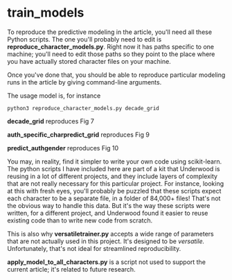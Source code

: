 train_models
============

To reproduce the predictive modeling in the article, you'll need all these Python scripts. The one you'll probably need to edit is **reproduce_character_models.py**. Right now it has paths specific to one machine; you'll need to edit those paths so they point to the place where you have actually stored character files on your machine.

Once you've done that, you should be able to reproduce particular modeling runs in the article by giving command-line arguments.

The usage model is, for instance

    python3 reproduce_character_models.py decade_grid

**decade_grid** reproduces Fig 7

**auth_specific_charpredict_grid** reproduces Fig 9

**predict_authgender** reproduces Fig 10

You may, in reality, find it simpler to write your own code using scikit-learn. The python scripts I have included here are part of a kit that Underwood is reusing in a lot of different projects, and they include layers of complexity that are not really necessary for this particular project. For instance, looking at this with fresh eyes, you'll probably be puzzled that these scripts expect each character to be a separate file, in a folder of 84,000+ files! That's not the obvious way to handle this data. But it's the way these scripts were written, for a different project, and Underwood found it easier to reuse existing code than to write new code from scratch.

This is also why **versatiletrainer.py** accepts a wide range of parameters that are not actually used in this project. It's designed to be *versatile.* Unfortunately, that's not ideal for streamlined reproducibility.

**apply_model_to_all_characters.py** is a script not used to support the current article; it's related to future research.